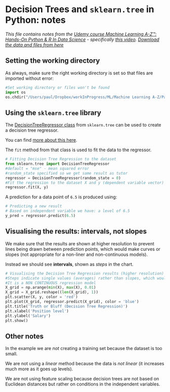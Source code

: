 # Decision Trees and `sklearn.tree` in Python: notes

*This file contains notes from the [Udemy course Machine Learning A-Z™: Hands-On Python & R In Data Science](https://www.udemy.com/machinelearning/) - specifically [this video](https://www.udemy.com/machinelearning/learn/v4/t/lecture/5846962?start=0). [Download the data and files from here](https://www.superdatascience.com/machine-learning/)*


## Setting the working directory

As always, make sure the right working directory is set so that files are imported without error:

```py
#Set working directory or files won't be found
import os
os.chdir("/Users/paul/Dropbox/workInProgress/ML/Machine Learning A-Z/Part 2 - Regression/Section 8 - Decision Tree Regression")
```

## Using the `sklearn.tree` library

The [DecisionTreeRegressor class](http://scikit-learn.org/stable/modules/generated/sklearn.tree.DecisionTreeRegressor.html) from `sklearn.tree` can be used to create a decision tree regressor.

You can find [more about this here](https://cambridgespark.com/content/tutorials/from-simple-regression-to-multiple-regression-with-decision-trees/index.html).

The `fit` method from that class is used to fit the data to the regressor.

```py
# Fitting Decision Tree Regression to the dataset
from sklearn.tree import DecisionTreeRegressor
#default = "mse" - mean squared error
#random_state specified so we get same result as tutor
regressor = DecisionTreeRegressor(random_state = 0)
#Fit the regression to the dataset X and y (dependent variable vector)
regressor.fit(X, y)
```

A prediction for a data point of `6.5` is produced using:

```py
# Predicting a new result
# Based on independent variable we have: a level of 6.5
y_pred = regressor.predict(6.5)
```

## Visualising the results: intervals, not slopes

We make sure that the results are shown at higher resolution to prevent lines being drawn between prediction points, which would make curves or slopes (not appropriate for a non-liner and non-continuous models).

Instead we should see **intervals**, shown as *steps* in the chart.

```py
# Visualising the Decision Tree Regression results (higher resolution)
#Steps indicate single values (averages) rather than slopes, which would be shown at lower resolution
#It is a NON CONTINUOUS regression model
X_grid = np.arange(min(X), max(X), 0.01)
X_grid = X_grid.reshape((len(X_grid), 1))
plt.scatter(X, y, color = 'red')
plt.plot(X_grid, regressor.predict(X_grid), color = 'blue')
plt.title('Truth or Bluff (Decision Tree Regression)')
plt.xlabel('Position level')
plt.ylabel('Salary')
plt.show()
```

## Other notes

In the example we are *not* creating a training set because the dataset is too small.

We are not using a *linear* method because the data is *not linear* (it increases much more as it goes up levels).

We are not using feature scaling because decision trees are not based on Euclidean distances but rather on conditions in the independent variables.
